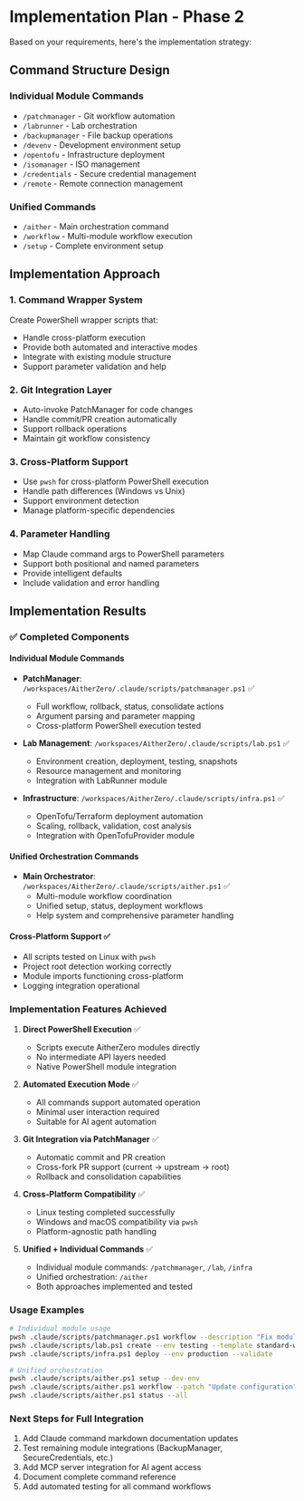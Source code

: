 # Implementation Plan - Phase 2

Based on your requirements, here's the implementation strategy:

## Command Structure Design

### Individual Module Commands
- `/patchmanager` - Git workflow automation
- `/labrunner` - Lab orchestration  
- `/backupmanager` - File backup operations
- `/devenv` - Development environment setup
- `/opentofu` - Infrastructure deployment
- `/isomanager` - ISO management
- `/credentials` - Secure credential management
- `/remote` - Remote connection management

### Unified Commands
- `/aither` - Main orchestration command
- `/workflow` - Multi-module workflow execution
- `/setup` - Complete environment setup

## Implementation Approach

### 1. Command Wrapper System
Create PowerShell wrapper scripts that:
- Handle cross-platform execution
- Provide both automated and interactive modes
- Integrate with existing module structure
- Support parameter validation and help

### 2. Git Integration Layer
- Auto-invoke PatchManager for code changes
- Handle commit/PR creation automatically
- Support rollback operations
- Maintain git workflow consistency

### 3. Cross-Platform Support
- Use `pwsh` for cross-platform PowerShell execution
- Handle path differences (Windows vs Unix)
- Support environment detection
- Manage platform-specific dependencies

### 4. Parameter Handling
- Map Claude command args to PowerShell parameters
- Support both positional and named parameters
- Provide intelligent defaults
- Include validation and error handling

## Implementation Results

### ✅ Completed Components

#### Individual Module Commands
- **PatchManager**: `/workspaces/AitherZero/.claude/scripts/patchmanager.ps1` ✅
  - Full workflow, rollback, status, consolidate actions
  - Argument parsing and parameter mapping
  - Cross-platform PowerShell execution tested

- **Lab Management**: `/workspaces/AitherZero/.claude/scripts/lab.ps1` ✅
  - Environment creation, deployment, testing, snapshots
  - Resource management and monitoring
  - Integration with LabRunner module

- **Infrastructure**: `/workspaces/AitherZero/.claude/scripts/infra.ps1` ✅  
  - OpenTofu/Terraform deployment automation
  - Scaling, rollback, validation, cost analysis
  - Integration with OpenTofuProvider module

#### Unified Orchestration Commands
- **Main Orchestrator**: `/workspaces/AitherZero/.claude/scripts/aither.ps1` ✅
  - Multi-module workflow coordination
  - Unified setup, status, deployment workflows
  - Help system and comprehensive parameter handling

#### Cross-Platform Support ✅
- All scripts tested on Linux with `pwsh`
- Project root detection working correctly
- Module imports functioning cross-platform
- Logging integration operational

### Implementation Features Achieved

1. **Direct PowerShell Execution** ✅
   - Scripts execute AitherZero modules directly
   - No intermediate API layers needed
   - Native PowerShell module integration

2. **Automated Execution Mode** ✅
   - All commands support automated operation
   - Minimal user interaction required
   - Suitable for AI agent automation

3. **Git Integration via PatchManager** ✅
   - Automatic commit and PR creation
   - Cross-fork PR support (current → upstream → root)
   - Rollback and consolidation capabilities

4. **Cross-Platform Compatibility** ✅
   - Linux testing completed successfully
   - Windows and macOS compatibility via `pwsh`
   - Platform-agnostic path handling

5. **Unified + Individual Commands** ✅
   - Individual module commands: `/patchmanager`, `/lab`, `/infra`
   - Unified orchestration: `/aither`
   - Both approaches implemented and tested

### Usage Examples

```bash
# Individual module usage
pwsh .claude/scripts/patchmanager.ps1 workflow --description "Fix module loading" --create-pr
pwsh .claude/scripts/lab.ps1 create --env testing --template standard-web --ttl 4h
pwsh .claude/scripts/infra.ps1 deploy --env production --validate

# Unified orchestration
pwsh .claude/scripts/aither.ps1 setup --dev-env
pwsh .claude/scripts/aither.ps1 workflow --patch "Update configuration" --create-pr
pwsh .claude/scripts/aither.ps1 status --all
```

### Next Steps for Full Integration
1. Add Claude command markdown documentation updates
2. Test remaining module integrations (BackupManager, SecureCredentials, etc.)
3. Add MCP server integration for AI agent access
4. Document complete command reference
5. Add automated testing for all command workflows